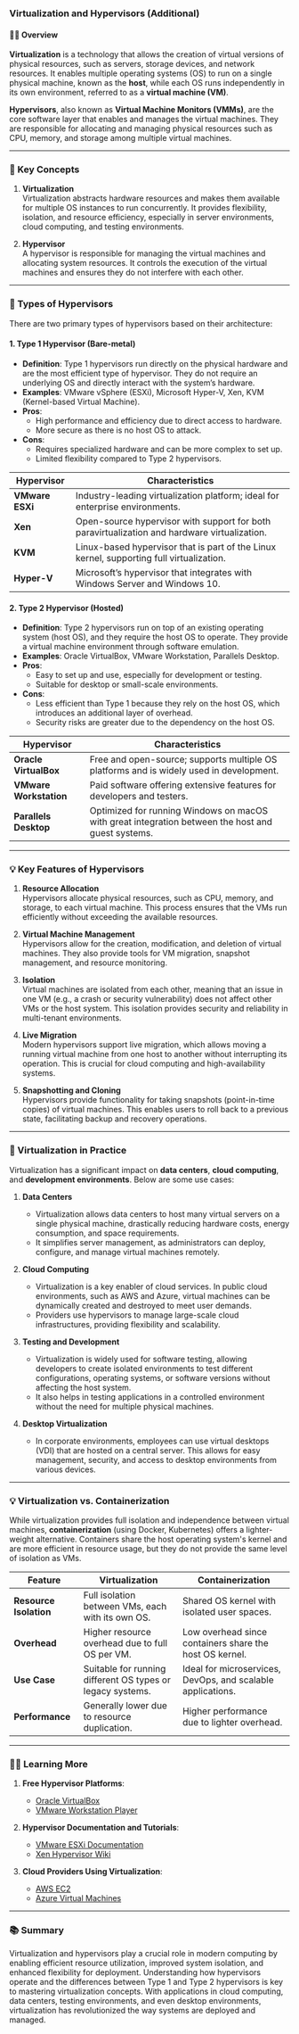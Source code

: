 ### Virtualization and Hypervisors (Additional)

#### 🧑‍💻 Overview

**Virtualization** is a technology that allows the creation of virtual versions of physical resources, such as servers, storage devices, and network resources. It enables multiple operating systems (OS) to run on a single physical machine, known as the **host**, while each OS runs independently in its own environment, referred to as a **virtual machine (VM)**. 

**Hypervisors**, also known as **Virtual Machine Monitors (VMMs)**, are the core software layer that enables and manages the virtual machines. They are responsible for allocating and managing physical resources such as CPU, memory, and storage among multiple virtual machines.

---

### 🔑 Key Concepts

1. **Virtualization**  
   Virtualization abstracts hardware resources and makes them available for multiple OS instances to run concurrently. It provides flexibility, isolation, and resource efficiency, especially in server environments, cloud computing, and testing environments.

2. **Hypervisor**  
   A hypervisor is responsible for managing the virtual machines and allocating system resources. It controls the execution of the virtual machines and ensures they do not interfere with each other.

---

### 🔄 Types of Hypervisors

There are two primary types of hypervisors based on their architecture:

#### 1. **Type 1 Hypervisor (Bare-metal)**

- **Definition**: Type 1 hypervisors run directly on the physical hardware and are the most efficient type of hypervisor. They do not require an underlying OS and directly interact with the system’s hardware.
- **Examples**: VMware vSphere (ESXi), Microsoft Hyper-V, Xen, KVM (Kernel-based Virtual Machine).
- **Pros**:  
   - High performance and efficiency due to direct access to hardware.
   - More secure as there is no host OS to attack.
- **Cons**:  
   - Requires specialized hardware and can be more complex to set up.
   - Limited flexibility compared to Type 2 hypervisors.

| **Hypervisor** | **Characteristics**                                   |
|----------------|--------------------------------------------------------|
| **VMware ESXi** | Industry-leading virtualization platform; ideal for enterprise environments. |
| **Xen**         | Open-source hypervisor with support for both paravirtualization and hardware virtualization. |
| **KVM**         | Linux-based hypervisor that is part of the Linux kernel, supporting full virtualization. |
| **Hyper-V**     | Microsoft’s hypervisor that integrates with Windows Server and Windows 10. |

#### 2. **Type 2 Hypervisor (Hosted)**

- **Definition**: Type 2 hypervisors run on top of an existing operating system (host OS), and they require the host OS to operate. They provide a virtual machine environment through software emulation.
- **Examples**: Oracle VirtualBox, VMware Workstation, Parallels Desktop.
- **Pros**:  
   - Easy to set up and use, especially for development or testing.
   - Suitable for desktop or small-scale environments.
- **Cons**:  
   - Less efficient than Type 1 because they rely on the host OS, which introduces an additional layer of overhead.
   - Security risks are greater due to the dependency on the host OS.

| **Hypervisor**  | **Characteristics**                                    |
|-----------------|---------------------------------------------------------|
| **Oracle VirtualBox** | Free and open-source; supports multiple OS platforms and is widely used in development. |
| **VMware Workstation**  | Paid software offering extensive features for developers and testers. |
| **Parallels Desktop**    | Optimized for running Windows on macOS with great integration between the host and guest systems. |

---

### 💡 Key Features of Hypervisors

1. **Resource Allocation**  
   Hypervisors allocate physical resources, such as CPU, memory, and storage, to each virtual machine. This process ensures that the VMs run efficiently without exceeding the available resources.

2. **Virtual Machine Management**  
   Hypervisors allow for the creation, modification, and deletion of virtual machines. They also provide tools for VM migration, snapshot management, and resource monitoring.

3. **Isolation**  
   Virtual machines are isolated from each other, meaning that an issue in one VM (e.g., a crash or security vulnerability) does not affect other VMs or the host system. This isolation provides security and reliability in multi-tenant environments.

4. **Live Migration**  
   Modern hypervisors support live migration, which allows moving a running virtual machine from one host to another without interrupting its operation. This is crucial for cloud computing and high-availability systems.

5. **Snapshotting and Cloning**  
   Hypervisors provide functionality for taking snapshots (point-in-time copies) of virtual machines. This enables users to roll back to a previous state, facilitating backup and recovery operations.

---

### 🔄 Virtualization in Practice

Virtualization has a significant impact on **data centers**, **cloud computing**, and **development environments**. Below are some use cases:

1. **Data Centers**
   - Virtualization allows data centers to host many virtual servers on a single physical machine, drastically reducing hardware costs, energy consumption, and space requirements.
   - It simplifies server management, as administrators can deploy, configure, and manage virtual machines remotely.

2. **Cloud Computing**
   - Virtualization is a key enabler of cloud services. In public cloud environments, such as AWS and Azure, virtual machines can be dynamically created and destroyed to meet user demands.
   - Providers use hypervisors to manage large-scale cloud infrastructures, providing flexibility and scalability.

3. **Testing and Development**
   - Virtualization is widely used for software testing, allowing developers to create isolated environments to test different configurations, operating systems, or software versions without affecting the host system.
   - It also helps in testing applications in a controlled environment without the need for multiple physical machines.

4. **Desktop Virtualization**
   - In corporate environments, employees can use virtual desktops (VDI) that are hosted on a central server. This allows for easy management, security, and access to desktop environments from various devices.

---

### 💡 Virtualization vs. Containerization

While virtualization provides full isolation and independence between virtual machines, **containerization** (using Docker, Kubernetes) offers a lighter-weight alternative. Containers share the host operating system's kernel and are more efficient in resource usage, but they do not provide the same level of isolation as VMs.

| **Feature**              | **Virtualization**                                       | **Containerization**                                     |
|--------------------------|----------------------------------------------------------|----------------------------------------------------------|
| **Resource Isolation**    | Full isolation between VMs, each with its own OS.       | Shared OS kernel with isolated user spaces.              |
| **Overhead**              | Higher resource overhead due to full OS per VM.         | Low overhead since containers share the host OS kernel.  |
| **Use Case**              | Suitable for running different OS types or legacy systems. | Ideal for microservices, DevOps, and scalable applications. |
| **Performance**           | Generally lower due to resource duplication.            | Higher performance due to lighter overhead.              |

---

### 🧑‍🏫 Learning More

1. **Free Hypervisor Platforms**:
   - [Oracle VirtualBox](https://www.virtualbox.org/)
   - [VMware Workstation Player](https://www.vmware.com/products/workstation-player.html)

2. **Hypervisor Documentation and Tutorials**:
   - [VMware ESXi Documentation](https://docs.vmware.com/en/VMware-vSphere/index.html)
   - [Xen Hypervisor Wiki](https://wiki.xenproject.org/wiki/Main_Page)

3. **Cloud Providers Using Virtualization**:
   - [AWS EC2](https://aws.amazon.com/ec2/)
   - [Azure Virtual Machines](https://azure.microsoft.com/en-us/services/virtual-machines/)

---

### 📚 Summary

Virtualization and hypervisors play a crucial role in modern computing by enabling efficient resource utilization, improved system isolation, and enhanced flexibility for deployment. Understanding how hypervisors operate and the differences between Type 1 and Type 2 hypervisors is key to mastering virtualization concepts. With applications in cloud computing, data centers, testing environments, and even desktop environments, virtualization has revolutionized the way systems are deployed and managed.